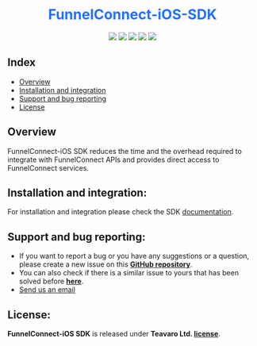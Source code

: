 <h1 align ="center"><b style='color:#2270FF'>FunnelConnect-iOS-SDK</b></h1>


<p align="center">
<a href="https://cocoapods.org/pods/FunnelConnectSDK"><img src="https://img.shields.io/cocoapods/p/FunnelConnectSDK.svg?style=flat"></a>
<a href="https://cocoapods.org/pods/FunnelConnectSDK"><img src="https://img.shields.io/badge/Swift-5.3-F16D39.svg?style=flat"></a>
<a href="https://raw.githubusercontent.com/Teavaro/FunnelConnectSDK/main/LICENSE"><img src="https://img.shields.io/cocoapods/l/FunnelConnectSDK.svg?style=flat"></a>
<a href="https://docs.teavaro.com/documentation/ios/services/getting-started/#2-cocoapods"><img src="https://img.shields.io/cocoapods/v/FunnelConnectSDK.svg?style=flat-square&color=blue"></a>
<a href="https://docs.teavaro.com/documentation/ios/services/getting-started/#1-swift-package-manager-spm"><img src="https://img.shields.io/cocoapods/v/FunnelConnectSDK.svg?style=flat-square&color=brightgreen&label=Swift Package Manager"></a>
</p>


</p>

## Index

- [Overview](#overview)
- [Installation and integration](#installation-and-integration)
- [Support and bug reporting](#support-and-bug-reporting)
- [License](#license)

## Overview
FunnelConnect-iOS SDK reduces the time and the overhead required to integrate with FunnelConnect APIs and provides direct access to FunnelConnect services.

## Installation and integration:
For installation and integration please check the SDK [documentation](https://docs.teavaro.com/documentation/).


## Support and bug reporting:
- If you want to report a bug or you have any suggestions or a question, please create a new issue on this **[GitHub repository](https://github.com/Teavaro/FunnelConnect-Mobile-SDK-Tracker/issues/new)**.
- You can also check if there is a similar issue to yours that has been solved before **[here](https://github.com/Teavaro/FunnelConnect-Mobile-SDK-Tracker/issues)**.
- [Send us an email](mailto:clientsdks@teavaro.com  "Email us")

## License:
**FunnelConnect-iOS SDK** is released under **Teavaro Ltd. [license](https://github.com/Teavaro/FunnelConnect-iOS-SDK/blob/main/LICENSE)**.

